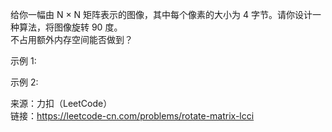 给你一幅由 N × N 矩阵表示的图像，其中每个像素的大小为 4 字节。请你设计一种算法，将图像旋转 90 度。                  
不占用额外内存空间能否做到？                

示例 1:                               






示例 2:                  



来源：力扣（LeetCode）                          
链接：https://leetcode-cn.com/problems/rotate-matrix-lcci

